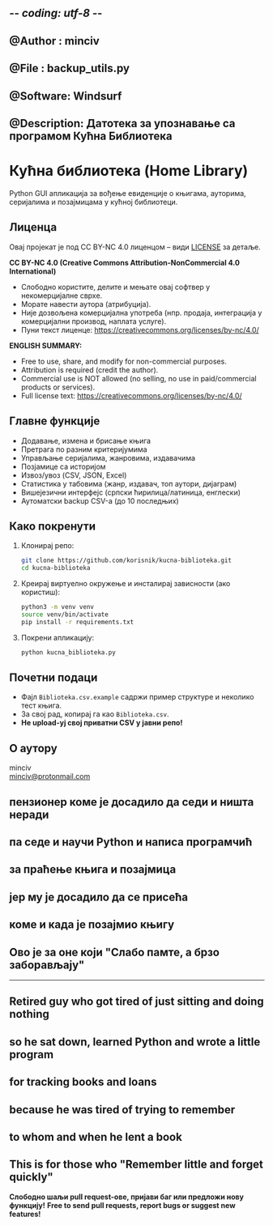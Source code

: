 ## -*- coding: utf-8 -*-
## @Author  : minciv
## @File    : backup_utils.py
## @Software: Windsurf
## @Description: Датотека за упознавање са програмом Кућна Библиотека


# Кућна библиотека (Home Library)

Python GUI апликација за вођење евиденције о књигама, ауторима, серијалима и позајмицама у кућној библиотеци.

## Лиценца

Овај пројекат је под CC BY-NC 4.0 лиценцом – види [LICENSE](LICENSE) за детаље.

**CC BY-NC 4.0 (Creative Commons Attribution-NonCommercial 4.0 International)**

- Слободно користите, делите и мењате овај софтвер у некомерцијалне сврхе.
- Морате навести аутора (атрибуција).
- Није дозвољена комерцијална употреба (нпр. продаја, интеграција у комерцијални производ, наплата услуге).
- Пуни текст лиценце: https://creativecommons.org/licenses/by-nc/4.0/

**ENGLISH SUMMARY:**

- Free to use, share, and modify for non-commercial purposes.
- Attribution is required (credit the author).
- Commercial use is NOT allowed (no selling, no use in paid/commercial products or services).
- Full license text: https://creativecommons.org/licenses/by-nc/4.0/

## Главне функције
- Додавање, измена и брисање књига
- Претрага по разним критеријумима
- Управљање серијалима, жанровима, издавачима
- Позјамице са историјом
- Извоз/увоз (CSV, JSON, Excel)
- Статистика у табовима (жанр, издавач, топ аутори, дијаграм)
- Вишејезични интерфејс (српски ћирилица/латиница, енглески)
- Аутоматски backup CSV-а (до 10 последњих)

## Како покренути
1. Клонирај репо:
   ```bash
   git clone https://github.com/korisnik/kucna-biblioteka.git
   cd kucna-biblioteka
   ```
2. Креирај виртуелно окружење и инсталирај зависности (ако користиш):
   ```bash
   python3 -m venv venv
   source venv/bin/activate
   pip install -r requirements.txt
   ```
3. Покрени апликацију:
   ```bash
   python kucna_biblioteka.py
   ```

## Почетни подаци
- Фајл `Biblioteka.csv.example` садржи пример структуре и неколико тест књига.
- За свој рад, копирај га као `Biblioteka.csv`.
- **Не upload-уј свој приватни CSV у јавни репо!**

## О аутору
minciv  
minciv@protonmail.com

## пензионер коме је досадило да седи и ништа неради
## па седе и научи Python и написа програмчић
## за праћење књига и позајмица
## јер му је досадило да се присећа
## коме и када је позајмио књигу

## Ово је за оне који "Слабо памте, а брзо заборављају"

---

## Retired guy who got tired of just sitting and doing nothing
## so he sat down, learned Python and wrote a little program
## for tracking books and loans
## because he was tired of trying to remember
## to whom and when he lent a book

## This is for those who "Remember little and forget quickly"

**Слободно шаљи pull request-ове, пријави баг или предложи нову функцију!**
**Free to send pull requests, report bugs or suggest new features!**